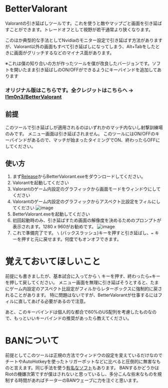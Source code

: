 # BetterValorant
Valorantの引き延ばしツールです。これを使うと敵やマップごと画面を引き延ばすことができます。トレードオフとして視野が若干通常より狭くなります。

このほか典型的な手法としてNvidiaのモニター設定で引き延ばす方法がありますが、Valorant以外の画面もすべて引き延ばしになってしまう、Alt+Tabをしたときに画面がグリッチするなどのマイナス面があります。

※これは僕の知り合いの方が作ったツールを僕が改良したバージョンです。ソフトを開いたまま引き延ばしのON/OFFができるようにキーバインドを追加してあります

### オリジナル版はこちらです。全クレジットはこちらへ -> [l1m0n3/BetterValorant](https://github.com/l1m0n3/BetterValorant)

## 前提

このツールで引き延ばしが適用されるのはいずれかのマッチ内ないし射撃訓練場のみです。
メニュー画面は引き延ばされません。
このツールにはON/OFFのキーバインドがあるので、マッチが始まったタイミングでON、終わったらOFFにしてください。

## 使い方
1. まず[Release](https://github.com/vxcall/BetterValorant/releases/tag/BetterValorant-vxcall1.0)からBetterValorant.exeをダウンロードしてください。
2. Valorantを起動してください
3. Valorantのゲーム内設定のグラフィックから画面モードをウィンドウにしてください
4. Valorantのゲーム内設定のグラフィックからアスペクト比設定をフィルにしてください
   ![image](https://github.com/user-attachments/assets/bc011f79-28ac-43fc-a17e-6a0634918384)
5. BetterValorant.exeを起動してください
6. 初回起動時のみ、引き延ばすため画面の解像度を決めるためのプロンプトが表示されます。1280 x 960がお勧めです。
 ![image](https://github.com/user-attachments/assets/556cf15b-252a-4226-a0d1-febc9ac976ed)
7. これで準備完了です。 `\` (バックスラッシュ)キーを押すと引き延ばし、`=` キーを押すと元に戻せます。何度でもオンオフできます。

# 覚えておいてほしいこと
前提にも書きましたが、基本試合に入ってから `\` キーを押す、終わったら`=`キーを押して戻してください。
メニュー画面を無理に引き延ばそうとすると、たまにゲーム内設定のアスペクト比設定がフィルからレターボックスに強制的に戻されることがあります。
特に問題はないですが、BetterValorantが仕事するにはフィルに直してあげる必要があるので注意。

あと、このキーバインドは個人的な都合で60%のUS配列を考慮したものなので、もっといいキーバインドの推奨があったら教えてください。

# BANについて

前提としてこのツールは正規の方法でウィンドウの設定を変えているだけなのでチートやAutoHotkeyを使ったトリガーボットなどに比べると圧倒的に無害なものと言えます。同じ手法を使う[有名なソフト](https://www.nirsoft.net/utils/winexp.html)もあります。
BANするかどうかはRiotの機嫌次第ですが僕はされないと思っているし、多分こんな些末なものを規制する時間があればチーターのBANウェーブに力を注ぐと思います。
